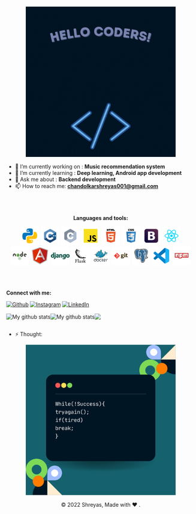 
  <p align="center">
  <kbd>
<img src="images/Hello2.gif" width="400" height="400"/>
    </kbd>
</p>

- 🔭 I’m currently working on : <b>Music recommendation system</b>
- 🌱 I’m currently learning : <b>Deep learning, Android app development</b>
- 💬 Ask me about : <b>Backend development</b>
- 📫 How to reach me: <b>chandolkarshreyas001@gmail.com</b>


<br/><br/>
<p align="center" >
  <b>Languages and tools:</b>
</p>

<p align="center">
	<img src="images/python.svg" width="50" height="50"/>
	<img src="images/c++.svg" width="50" height="50"/>
	<img src="images/c.svg" width="50" height="50"/>
	<img src="images/javascript.svg" width="50" height="50"/>
 	<img src="images/html.svg" width="50" height="50"/>
	<img src="images/css.svg" width="50" height="50"/>
	<img src="images/boostrap.svg" width="50" height="50"/>
	<img src="images/react.svg" width="50" height="50"/><br>
	<img src="images/nodejs.svg" width="50" height="50"/>
	<img src="images/angular.svg" width="50" height="50"/>
	<img src="images/django.svg" width="50" height="50"/>
	<img src="images/flask.svg" width="50" height="50"/>
	<img src="images/docker.svg" width="50" height="50"/>
	<img src="images/git.svg" width="50" height="50"/>
	<img src="images/postgresql.svg" width="50" height="50"/>
	<img src="images/vscode.svg" width="50" height="50"/>
	<img src="images/npm.svg" width="50" height="50"/>
  

 


 


</p>
<br/><br/>


<b>Connect with me:</b>


[<img alt="Github" src="https://img.shields.io/badge/GitHub-%2312100E.svg?&style=for-the-badge&logo=Github&logoColor=white" />](https://github.com/Chandolkar001)
[<img alt="Instagram" src="https://img.shields.io/badge/Instagram-E4405F?style=for-the-badge&logo=instagram&logoColor=white" />](https://www.instagram.com/shreyasc_01/)
[<img alt="LinkedIn" src="https://img.shields.io/badge/LinkedIn-0077B5?style=for-the-badge&logo=linkedin&logoColor=white" />](https://www.linkedin.com/in/shreyas-chandolkar-056847214/)
	




<p align="center">
<table align="center">
  <tr>
 <img align="center" src="https://github-readme-streak-stats.herokuapp.com?user=Chandolkar001&hide_border=true&date_format=M%20j%5B%2C%20Y%5D" alt="My github stats" />
<img align="center" src="https://github-readme-stats.vercel.app/api?username=Chandolkar001&show_icons=true&include_all_commits=true&hide_border=true" alt="My github stats" />
  </tr>
  <tr align="center">
<img align="center" src="https://github-readme-stats.vercel.app/api/top-langs/?username=Chandolkar001&layout=compact&hide_border=true" />
  </tr>
</table>
<p>




- ⚡ Thought: 
<p align="center">
  <kbd>
<img src="images/Thought.png" width="400" height="400"></img>
  </kbd>
</p>

<p align="center"> © 2022 Shreyas, Made with ❤️ . </p>


